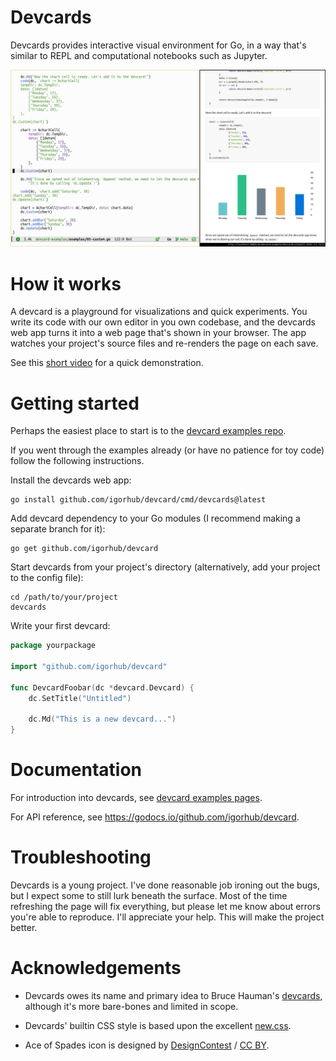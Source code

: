 # Devcards

Devcards provides interactive visual environment for Go,
in a way that's similar to REPL and computational notebooks such as Jupyter.

<img src="https://github.com/igorhub/devcard/blob/a9caa289bd3e704fa1efbf3bb6bca8b2eee19cbe/docs/screenshot.png">

# How it works

A devcard is a playground for visualizations and quick experiments.
You write its code with our own editor in you own codebase,
and the devcards web app turns it into a web page that's shown in your browser.
The app watches your project's source files and re-renders the page on each save.

See this [short video](https://youtu.be/RciKxTDfEUA) for a quick demonstration.


# Getting started

Perhaps the easiest place to start is to the [devcard examples repo](https://github.com/igorhub/devcard-examples).

If you went through the examples already
(or have no patience for toy code)
follow the following instructions.

Install the devcards web app:

	go install github.com/igorhub/devcard/cmd/devcards@latest

Add devcard dependency to your Go modules (I recommend making a separate branch for it):

	go get github.com/igorhub/devcard

Start devcards from your project's directory (alternatively, add your project to the config file):

	cd /path/to/your/project
	devcards


Write your first devcard:
```go
package yourpackage

import "github.com/igorhub/devcard"

func DevcardFoobar(dc *devcard.Devcard) {
    dc.SetTitle("Untitled")

    dc.Md("This is a new devcard...")
}
```


# Documentation

For introduction into devcards, see [devcard examples pages](https://igorhub.github.io/devcard-examples/DevcardAnatomy.html).

For API reference, see https://godocs.io/github.com/igorhub/devcard.


# Troubleshooting

Devcards is a young project.
I've done reasonable job ironing out the bugs, but I expect some to still lurk beneath the surface.
Most of the time refreshing the page will fix everything,
but please let me know about errors you're able to reproduce.
I'll appreciate your help.
This will make the project better.


# Acknowledgements

* Devcards owes its name and primary idea to Bruce Hauman's [devcards](https://github.com/bhauman/devcards),
although it's more bare-bones and limited in scope.

* Devcards' builtin CSS style is based upon the excellent [new.css](https://github.com/xz/new.css).

* Ace of Spades icon is designed by [DesignContest](http://www.designcontest.com/) / [CC BY](http://creativecommons.org/licenses/by/4.0/).

